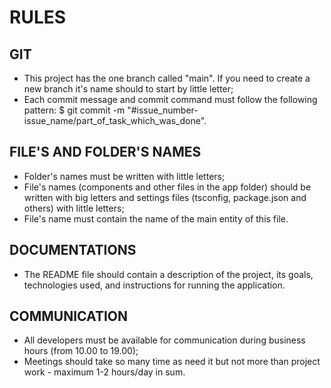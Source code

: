 # RULES

## GIT

- This project has the one branch called "main". If you need to create a new branch it's name should to start by little letter;
- Each commit message and commit command must follow the following pattern:
  $ git commit -m "#issue_number-issue_name/part_of_task_which_was_done".

## FILE'S AND FOLDER'S NAMES

- Folder's names must be written with little letters;
- File's names (components and other files in the app folder) should be written with big letters and settings files (tsconfig, package.json and others) with little letters;
- File's name must contain the name of the main entity of this file.

## DOCUMENTATIONS

- The README file should contain a description of the project, its goals, technologies used, and instructions for running the application.

## COMMUNICATION

- All developers must be available for communication during business hours (from 10.00 to 19.00);
- Meetings should take so many time as need it but not more than project work - maximum 1-2 hours/day in sum.

